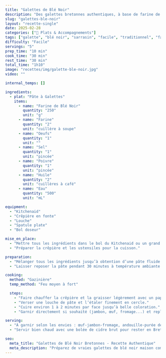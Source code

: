 ```yaml
---
title: "Galettes de Blé Noir"
description: "Des galettes bretonnes authentiques, à base de farine de sarrasin, idéales pour des repas salés garnis à l'infini."
slug: "galettes-ble-noir"
layout: "recette-single"
date: 2025-02-28
categories: ["🍝 Plats & Accompagnements"]
tags: ["galette", "blé noir", "sarrasin", "facile", "traditionnel", "fait-maison"]
difficulty: "Facile"
servings: "5"
prep_time: "10 min"
cook_time: "30 min"
rest_time: "30 min"
total_time: "1h10"
image: "recettes/img/galette-ble-noir.jpg"
video: ""

internal_temps: []

ingredients:
  - plat: "Pâte à Galettes"
    items:
      - name: "Farine de Blé Noir"
        quantity: "250"
        unit: "g"
      - name: "Farine"
        quantity: "2"
        unit: "cuillère à soupe"
      - name: "Oeufs"
        quantity: "1"
        unit: ""
      - name: "Sel"
        quantity: "1"
        unit: "pincée"
      - name: "Poivre"
        quantity: "1"
        unit: "pincée"
      - name: "Huile"
        quantity: "2"
        unit: "cuillères à café"
      - name: "Eau"
        quantity: "500"
        unit: "mL"

equipment:
  - "Kitchenaid"
  - "Crêpière en fonte"
  - "Louche"
  - "Spatule plate"
  - "Bol doseur"

mise_en_place:
  - "Mettre tous les ingrédients dans le bol du Kitchenaid ou un grand saladier."
  - "Préparer la crêpière et les ustensiles pour la cuisson."

preparation:
  - "Mélanger tous les ingrédients jusqu’à obtention d’une pâte fluide et homogène."
  - "Laisser reposer la pâte pendant 30 minutes à température ambiante."

cooking:
  method: "Gazinière"
  temp_method: "Feu moyen à fort"

  steps:
    - "Faire chauffer la crêpière et la graisser légèrement avec un papier imbibé d’huile."
    - "Verser une louche de pâte et l’étaler finement en cercle."
    - "Cuire environ 1 à 2 minutes par face jusqu’à belle coloration."
    - "Garnir directement si souhaité (jambon, œuf, fromage...) et replier les bords."

serving:
  - "À garnir selon les envies : œuf-jambon-fromage, andouille-purée de pommes, champignons, épinards..."
  - "Servir bien chaud avec une bolée de cidre brut pour rester en Bretagne !"

seo:
  meta_title: "Galettes de Blé Noir Bretonnes - Recette Authentique"
  meta_description: "Préparez de vraies galettes de blé noir maison comme en Bretagne : une pâte simple et savoureuse, parfaite pour toutes vos garnitures salées."
---
```

